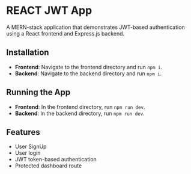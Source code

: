 # REACT JWT App

A MERN-stack application that demonstrates JWT-based authentication using a React frontend and Express.js backend.

## Installation

- **Frontend**: Navigate to the frontend directory and run `npm i`.
- **Backend**: Navigate to the backend directory and run `npm i`.

## Running the App

- **Frontend**: In the frontend directory, run `npm run dev`.
- **Backend**: In the backend directory, run `npm run dev`.

## Features

- User SignUp
- User login
- JWT token-based authentication
- Protected dashboard route